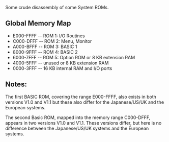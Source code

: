 Some crude disassembly of some System ROMs.

Global Memory Map
-----------------
* E000-FFFF -- ROM 1: I/O Routines
* C000-DFFF -- ROM 2: Menu, Monitor
* A000-BFFF -- ROM 3: BASIC 1
* 8000-9FFF -- ROM 4: BASIC 2
* 6000-7FFF -- ROM 5: Option ROM or 8 KB extension RAM
* 4000-5FFF -- unused or 8 KB extension RAM
* 0000-3FFF -- 16 KB internal RAM and I/O ports

Notes:
------
The first BASIC ROM, covering the range E000-FFFF, also exists in both versions V1.0 and V1.1 but these
also differ for the Japanese/US/UK and the European systems. 

The second Basic ROM, mapped into the memory range C000-DFFF, appears in two versions V1.0 and V1.1.
These versions differ, but here is no difference between the Japanese/US/UK systems and the European systems.
